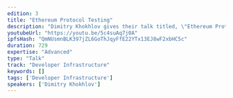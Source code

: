 ```yaml
---
edition: 3
title: "Ethereum Protocol Testing"
description: "Dimitry Khokhlov gives their talk titled, \"Ethereum Protocol Testing\""
youtubeUrl: "https://youtu.be/5c4suAq7j0A"
ipfsHash: "QmNUsmnBLK397jZL6GoThJqyFfE22YTx13EJ8wF2xbHC5c"
duration: 729
expertise: "Advanced"
type: "Talk"
track: "Developer Infrastructure"
keywords: []
tags: ['Developer Infrastructure']
speakers: ['Dimitry Khokhlov']
---
```

